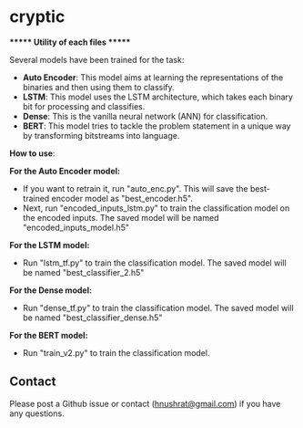 # cryptic

**\*\*\*\*\* Utility of each files \*\*\*\*\***

Several models have been trained for the task:
- **Auto Encoder**: This model aims at learning the representations of the binaries and then using them to classify.
- **LSTM**: This model uses the LSTM architecture, which takes each binary bit for processing and classifies.
- **Dense**: This is the vanilla neural network (ANN) for classification.
- **BERT**: This model tries to tackle the problem statement in a unique way by transforming bitstreams into language.


**How to use**: 

**For the Auto Encoder model:**
- If you want to retrain it, run "auto_enc.py". This will save the best-trained encoder model as "best_encoder.h5".
- Next, run "encoded_inputs_lstm.py" to train the classification model on the encoded inputs. The saved model will be named "encoded_inputs_model.h5"

**For the LSTM model:**
- Run "lstm_tf.py" to train the classification model. The saved model will be named "best_classifier_2.h5"

**For the Dense model:**
- Run "dense_tf.py" to train the classification model. The saved model will be named "best_classifier_dense.h5"

**For the BERT model:**
- Run "train_v2.py" to train the classification model.

## Contact
Please post a Github issue or contact (hnushrat@gmail.com) if you have any questions.
